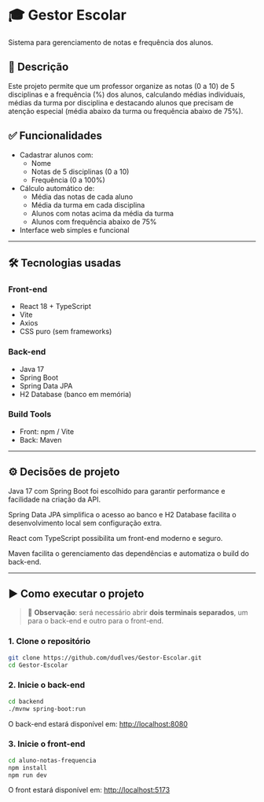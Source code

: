 # 🎓 Gestor Escolar
Sistema para gerenciamento de notas e frequência dos alunos.

## 🔖 Descrição
Este projeto permite que um professor organize as notas (0 a 10) de 5 disciplinas e a frequência (%) dos alunos, calculando médias individuais, médias da turma por disciplina e destacando alunos que precisam de atenção especial (média abaixo da turma ou frequência abaixo de 75%).

## ✅ Funcionalidades

- Cadastrar alunos com:
  - Nome
  - Notas de 5 disciplinas (0 a 10)
  - Frequência (0 a 100%)
- Cálculo automático de:
  - Média das notas de cada aluno
  - Média da turma em cada disciplina
  - Alunos com notas acima da média da turma
  - Alunos com frequência abaixo de 75%
- Interface web simples e funcional

---

## 🛠 Tecnologias usadas

### Front-end
- React 18 + TypeScript
- Vite
- Axios
- CSS puro (sem frameworks)

### Back-end
- Java 17
- Spring Boot
- Spring Data JPA
- H2 Database (banco em memória)

### Build Tools
- Front: npm / Vite
- Back: Maven

---

## ⚙️ Decisões de projeto

Java 17 com Spring Boot foi escolhido para garantir performance e facilidade na criação da API.

Spring Data JPA simplifica o acesso ao banco e H2 Database facilita o desenvolvimento local sem configuração extra.  

React com TypeScript possibilita um front-end moderno e seguro. 

Maven facilita o gerenciamento das dependências e automatiza o build do back-end.

---

## ▶️ Como executar o projeto

> 🧠 **Observação**: será necessário abrir **dois terminais separados**, um para o back-end e outro para o front-end.

### 1. Clone o repositório

```bash
git clone https://github.com/dudlves/Gestor-Escolar.git
cd Gestor-Escolar
```

### 2. Inicie o back-end

```bash
cd backend
./mvnw spring-boot:run
```

O back-end estará disponível em: [http://localhost:8080](http://localhost:8080)

### 3. Inicie o front-end

```bash
cd aluno-notas-frequencia
npm install
npm run dev
```

O front estará disponível em: [http://localhost:5173](http://localhost:5173)
